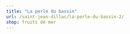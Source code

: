 ```yaml
---
title: "La perle du bassin"
url: /saint-jean-dillac/la-perle-du-bassin-2/
shop: fruits de mer
---
```

